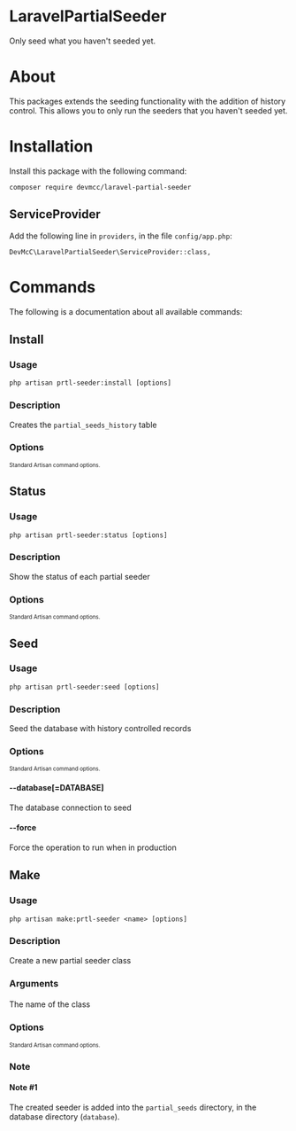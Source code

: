 # LaravelPartialSeeder
Only seed what you haven't seeded yet.



# About
This packages extends the seeding functionality with the addition of history control. This allows you to only run the seeders that you haven't seeded yet.



# Installation
Install this package with the following command:
```
composer require devmcc/laravel-partial-seeder
```


## ServiceProvider
Add the following line in `providers`, in the file `config/app.php`:
```
DevMcC\LaravelPartialSeeder\ServiceProvider::class,
```



# Commands
The following is a documentation about all available commands:


## Install

### Usage
```
php artisan prtl-seeder:install [options]
```

### Description
Creates the `partial_seeds_history` table

### Options
<sub><sup>Standard Artisan command options.</sup></sub>


## Status

### Usage
```
php artisan prtl-seeder:status [options]
```

### Description
Show the status of each partial seeder

### Options
<sub><sup>Standard Artisan command options.</sup></sub>


## Seed

### Usage
```
php artisan prtl-seeder:seed [options]
```

### Description
Seed the database with history controlled records

### Options
<sub><sup>Standard Artisan command options.</sup></sub>
#### --database[=DATABASE]
The database connection to seed
#### --force
Force the operation to run when in production


## Make

### Usage
```
php artisan make:prtl-seeder <name> [options]
```

### Description
Create a new partial seeder class

### Arguments
#### <name>
The name of the class

### Options
<sub><sup>Standard Artisan command options.</sup></sub>

### Note
#### Note #1
The created seeder is added into the `partial_seeds` directory, in the database directory (`database`).

